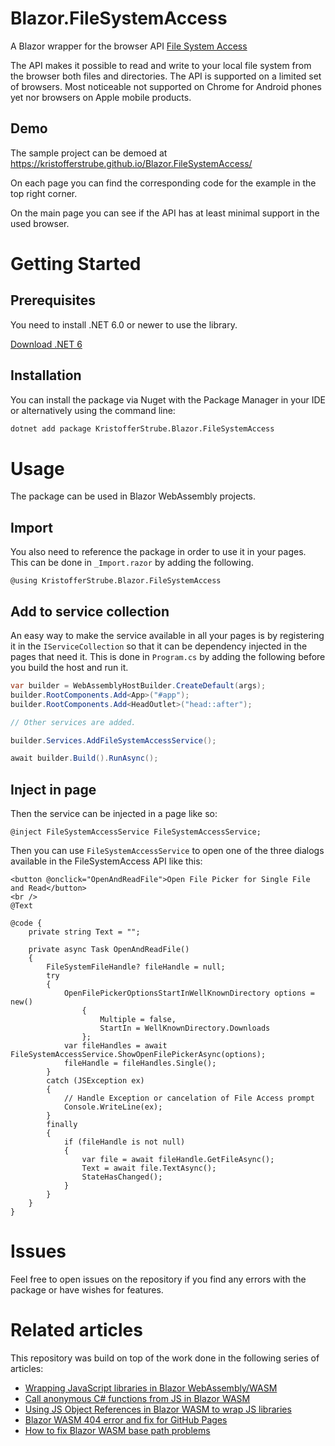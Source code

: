 # Blazor.FileSystemAccess
A Blazor wrapper for the browser API [File System Access](https://wicg.github.io/file-system-access)

The API makes it possible to read and write to your local file system from the browser both files and directories. The API is supported on a limited set of browsers. Most noticeable not supported on Chrome for Android phones yet nor browsers on Apple mobile products.

## Demo
The sample project can be demoed at https://kristofferstrube.github.io/Blazor.FileSystemAccess/

On each page you can find the corresponding code for the example in the top right corner.

On the main page you can see if the API has at least minimal support in the used browser.

# Getting Started
## Prerequisites
You need to install .NET 6.0 or newer to use the library.

[Download .NET 6](https://dotnet.microsoft.com/download/dotnet/6.0)

## Installation
You can install the package via Nuget with the Package Manager in your IDE or alternatively using the command line:
```bash
dotnet add package KristofferStrube.Blazor.FileSystemAccess
```

# Usage
The package can be used in Blazor WebAssembly projects.
## Import
You also need to reference the package in order to use it in your pages. This can be done in `_Import.razor` by adding the following.
```razor
@using KristofferStrube.Blazor.FileSystemAccess
```
## Add to service collection
An easy way to make the service available in all your pages is by registering it in the `IServiceCollection` so that it can be dependency injected in the pages that need it. This is done in `Program.cs` by adding the following before you build the host and run it.
```csharp
var builder = WebAssemblyHostBuilder.CreateDefault(args);
builder.RootComponents.Add<App>("#app");
builder.RootComponents.Add<HeadOutlet>("head::after");

// Other services are added.

builder.Services.AddFileSystemAccessService();

await builder.Build().RunAsync();
```
## Inject in page
Then the service can be injected in a page like so:
```razor
@inject FileSystemAccessService FileSystemAccessService;
```
Then you can use `FileSystemAccessService` to open one of the three dialogs available in the FileSystemAccess API like this:
```razor
<button @onclick="OpenAndReadFile">Open File Picker for Single File and Read</button>
<br />
@Text

@code {
    private string Text = "";

    private async Task OpenAndReadFile()
    {
        FileSystemFileHandle? fileHandle = null;
        try
        {
            OpenFilePickerOptionsStartInWellKnownDirectory options = new()
                {
                    Multiple = false,
                    StartIn = WellKnownDirectory.Downloads
                };
            var fileHandles = await FileSystemAccessService.ShowOpenFilePickerAsync(options);
            fileHandle = fileHandles.Single();
        }
        catch (JSException ex)
        {
            // Handle Exception or cancelation of File Access prompt
            Console.WriteLine(ex);
        }
        finally
        {
            if (fileHandle is not null)
            {
                var file = await fileHandle.GetFileAsync();
                Text = await file.TextAsync();
                StateHasChanged();
            }
        }
    }
}
```

# Issues
Feel free to open issues on the repository if you find any errors with the package or have wishes for features.

# Related articles
This repository was build on top of the work done in the following series of articles:

- [Wrapping JavaScript libraries in Blazor WebAssembly/WASM](https://blog.elmah.io/wrapping-javascript-libraries-in-blazor-webassembly-wasm/)
- [Call anonymous C# functions from JS in Blazor WASM](https://blog.elmah.io/call-anonymous-c-functions-from-js-in-blazor-wasm/)
- [Using JS Object References in Blazor WASM to wrap JS libraries](https://blog.elmah.io/using-js-object-references-in-blazor-wasm-to-wrap-js-libraries/)
- [Blazor WASM 404 error and fix for GitHub Pages](https://blog.elmah.io/blazor-wasm-404-error-and-fix-for-github-pages/)
- [How to fix Blazor WASM base path problems](https://blog.elmah.io/how-to-fix-blazor-wasm-base-path-problems/)
